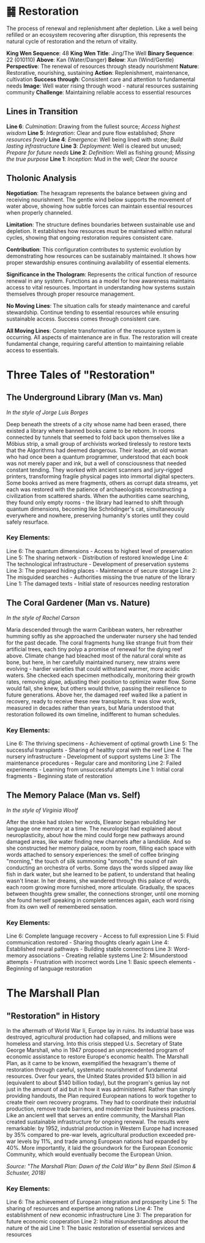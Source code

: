 # ䷯ Restoration

The process of renewal and replenishment after depletion. Like a well being refilled or an ecosystem recovering after disruption, this represents the natural cycle of restoration and the return of vitality.


**King Wen Sequence**: 48
**King Wen Title**: Jing/The Well
**Binary Sequence**: 22 (010110)
**Above**: Kan (Water/Danger)
**Below**: Xun (Wind/Gentle)
**Perspective**: The renewal of resources through steady nourishment
**Nature**: Restorative, nourishing, sustaining
**Action**: Replenishment, maintenance, cultivation
**Success through**: Consistent care and attention to fundamental needs
**Image**: Well water rising through wood - natural resources sustaining community
**Challenge**: Maintaining reliable access to essential resources

## Lines in Transition
**Line 6**: *Culmination*: Drawing from the fullest source; *Access highest wisdom*
**Line 5**: *Integration*: Clear and pure flow established; *Share resources freely*
**Line 4**: *Emergence*: Well being lined with stone; *Build lasting infrastructure*
**Line 3**: *Deployment*: Well is cleared but unused; *Prepare for future needs*
**Line 2**: *Definition*: Well as fishing ground; *Missing the true purpose*
**Line 1**: *Inception*: Mud in the well; *Clear the source*

## Tholonic Analysis
**Negotiation**: The hexagram represents the balance between giving and receiving nourishment. The gentle wind below supports the movement of water above, showing how subtle forces can maintain essential resources when properly channeled.

**Limitation**: The structure defines boundaries between sustainable use and depletion. It establishes how resources must be maintained within natural cycles, showing that ongoing restoration requires consistent care.

**Contribution**: This configuration contributes to systemic evolution by demonstrating how resources can be sustainably maintained. It shows how proper stewardship ensures continuing availability of essential elements.

**Significance in the Thologram**: Represents the critical function of resource renewal in any system. Functions as a model for how awareness maintains access to vital resources. Important in understanding how systems sustain themselves through proper resource management.

**No Moving Lines**: The situation calls for steady maintenance and careful stewardship. Continue tending to essential resources while ensuring sustainable access. Success comes through consistent care.

**All Moving Lines**: Complete transformation of the resource system is occurring. All aspects of maintenance are in flux. The restoration will create fundamental change, requiring careful attention to maintaining reliable access to essentials.
# Three Tales of "Restoration"

## The Underground Library (Man vs. Man)
*In the style of Jorge Luis Borges*

Deep beneath the streets of a city whose name had been erased, there existed a library where banned books came to be reborn. In rooms connected by tunnels that seemed to fold back upon themselves like a Möbius strip, a small group of archivists worked tirelessly to restore texts that the Algorithms had deemed dangerous. Their leader, an old woman who had once been a quantum programmer, understood that each book was not merely paper and ink, but a well of consciousness that needed constant tending. They worked with ancient scanners and jury-rigged printers, transforming fragile physical pages into immortal digital specters. Some books arrived as mere fragments, others as corrupt data streams, yet each was restored with the patience of archaeologists reconstructing a civilization from scattered shards. When the authorities came searching, they found only empty rooms - the library had learned to shift through quantum dimensions, becoming like Schrödinger's cat, simultaneously everywhere and nowhere, preserving humanity's stories until they could safely resurface.

### Key Elements:

Line 6: The quantum dimensions - Access to highest level of preservation
Line 5: The sharing network - Distribution of restored knowledge
Line 4: The technological infrastructure - Development of preservation systems
Line 3: The prepared hiding places - Maintenance of secure storage
Line 2: The misguided searches - Authorities missing the true nature of the library
Line 1: The damaged texts - Initial state of resources needing restoration

## The Coral Gardener (Man vs. Nature)
*In the style of Rachel Carson*

Maria descended through the warm Caribbean waters, her rebreather humming softly as she approached the underwater nursery she had tended for the past decade. The coral fragments hung like strange fruit from their artificial trees, each tiny polyp a promise of renewal for the dying reef above. Climate change had bleached most of the natural coral white as bone, but here, in her carefully maintained nursery, new strains were evolving - hardier varieties that could withstand warmer, more acidic waters. She checked each specimen methodically, monitoring their growth rates, removing algae, adjusting their position to optimize water flow. Some would fail, she knew, but others would thrive, passing their resilience to future generations. Above her, the damaged reef waited like a patient in recovery, ready to receive these new transplants. It was slow work, measured in decades rather than years, but Maria understood that restoration followed its own timeline, indifferent to human schedules.

### Key Elements:

Line 6: The thriving specimens - Achievement of optimal growth
Line 5: The successful transplants - Sharing of healthy coral with the reef
Line 4: The nursery infrastructure - Development of support systems
Line 3: The maintenance procedures - Regular care and monitoring
Line 2: Failed experiments - Learning from unsuccessful attempts
Line 1: Initial coral fragments - Beginning state of restoration

## The Memory Palace (Man vs. Self)
*In the style of Virginia Woolf*

After the stroke had stolen her words, Eleanor began rebuilding her language one memory at a time. The neurologist had explained about neuroplasticity, about how the mind could forge new pathways around damaged areas, like water finding new channels after a landslide. And so she constructed her memory palace, room by room, filling each space with words attached to sensory experiences: the smell of coffee bringing "morning," the touch of silk summoning "smooth," the sound of rain conducting an orchestra of verbs. Some days the words slipped away like fish in dark water, but she learned to be patient, to understand that healing wasn't linear. In her dreams, she wandered through this palace of words, each room growing more furnished, more articulate. Gradually, the spaces between thoughts grew smaller, the connections stronger, until one morning she found herself speaking in complete sentences again, each word rising from its own well of remembered sensation.

### Key Elements:

Line 6: Complete language recovery - Access to full expression
Line 5: Fluid communication restored - Sharing thoughts clearly again
Line 4: Established neural pathways - Building stable connections
Line 3: Word-memory associations - Creating reliable systems
Line 2: Misunderstood attempts - Frustration with incorrect words
Line 1: Basic speech elements - Beginning of language restoration
# The Marshall Plan

## "Restoration" in History

In the aftermath of World War Ii, Europe lay in ruins. Its industrial base was destroyed, agricultural production had collapsed, and millions were homeless and starving. Into this crisis stepped U.s. Secretary of State George Marshall, who in 1947 proposed an unprecedented program of economic assistance to restore Europe's economic health. The Marshall Plan, as it came to be known, exemplified the hexagram's theme of restoration through careful, systematic nourishment of fundamental resources. Over four years, the United States provided $13 billion in aid (equivalent to about $140 billion today), but the program's genius lay not just in the amount of aid but in how it was administered. Rather than simply providing handouts, the Plan required European nations to work together to create their own recovery programs. They had to coordinate their industrial production, remove trade barriers, and modernize their business practices. Like an ancient well that serves an entire community, the Marshall Plan created sustainable infrastructure for ongoing renewal. The results were remarkable: by 1952, industrial production in Western Europe had increased by 35% compared to pre-war levels, agricultural production exceeded pre-war levels by 11%, and trade among European nations had expanded by 40%. More importantly, it laid the groundwork for the European Economic Community, which would eventually become the European Union.

*Source: "The Marshall Plan: Dawn of the Cold War" by Benn Steil (Simon & Schuster, 2018)*

### Key Elements:
Line 6: The achievement of European integration and prosperity
Line 5: The sharing of resources and expertise among nations
Line 4: The establishment of new economic infrastructure
Line 3: The preparation for future economic cooperation
Line 2: Initial misunderstandings about the nature of the aid
Line 1: The basic restoration of essential services and resources